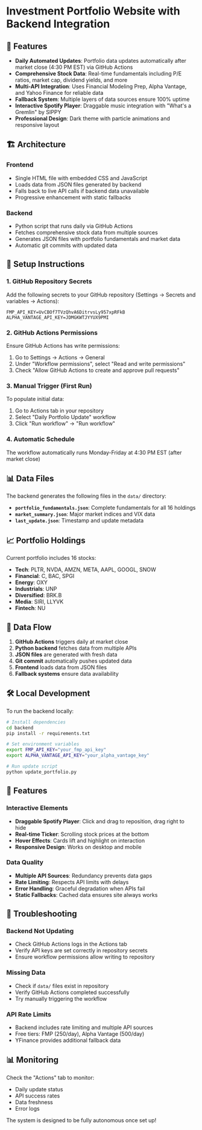 # Investment Portfolio Website with Backend Integration

## 🚀 Features

- **Daily Automated Updates**: Portfolio data updates automatically after market close (4:30 PM EST) via GitHub Actions
- **Comprehensive Stock Data**: Real-time fundamentals including P/E ratios, market cap, dividend yields, and more
- **Multi-API Integration**: Uses Financial Modeling Prep, Alpha Vantage, and Yahoo Finance for reliable data
- **Fallback System**: Multiple layers of data sources ensure 100% uptime
- **Interactive Spotify Player**: Draggable music integration with "What's a Gremlin" by SIPPY
- **Professional Design**: Dark theme with particle animations and responsive layout

## 🏗️ Architecture

### Frontend
- Single HTML file with embedded CSS and JavaScript
- Loads data from JSON files generated by backend
- Falls back to live API calls if backend data unavailable
- Progressive enhancement with static fallbacks

### Backend
- Python script that runs daily via GitHub Actions
- Fetches comprehensive stock data from multiple sources
- Generates JSON files with portfolio fundamentals and market data
- Automatic git commits with updated data

## 🔧 Setup Instructions

### 1. GitHub Repository Secrets
Add the following secrets to your GitHub repository (Settings → Secrets and variables → Actions):

```
FMP_API_KEY=UvCBOf7TVzQhvA6DitrvsLy957xpRFkB
ALPHA_VANTAGE_API_KEY=JDMGKWTJYYUX9PMI
```

### 2. GitHub Actions Permissions
Ensure GitHub Actions has write permissions:
1. Go to Settings → Actions → General
2. Under "Workflow permissions", select "Read and write permissions"
3. Check "Allow GitHub Actions to create and approve pull requests"

### 3. Manual Trigger (First Run)
To populate initial data:
1. Go to Actions tab in your repository
2. Select "Daily Portfolio Update" workflow
3. Click "Run workflow" → "Run workflow"

### 4. Automatic Schedule
The workflow automatically runs Monday-Friday at 4:30 PM EST (after market close)

## 📊 Data Files

The backend generates the following files in the `data/` directory:

- **`portfolio_fundamentals.json`**: Complete fundamentals for all 16 holdings
- **`market_summary.json`**: Major market indices and VIX data  
- **`last_update.json`**: Timestamp and update metadata

## 📈 Portfolio Holdings

Current portfolio includes 16 stocks:
- **Tech**: PLTR, NVDA, AMZN, META, AAPL, GOOGL, SNOW
- **Financial**: C, BAC, SPGI
- **Energy**: OXY
- **Industrials**: UNP
- **Diversified**: BRK.B
- **Media**: SIRI, LLYVK
- **Fintech**: NU

## 🔄 Data Flow

1. **GitHub Actions** triggers daily at market close
2. **Python backend** fetches data from multiple APIs
3. **JSON files** are generated with fresh data
4. **Git commit** automatically pushes updated data
5. **Frontend** loads data from JSON files
6. **Fallback systems** ensure data availability

## 🛠️ Local Development

To run the backend locally:

```bash
# Install dependencies
cd backend
pip install -r requirements.txt

# Set environment variables
export FMP_API_KEY="your_fmp_api_key"
export ALPHA_VANTAGE_API_KEY="your_alpha_vantage_key"

# Run update script
python update_portfolio.py
```

## 📱 Features

### Interactive Elements
- **Draggable Spotify Player**: Click and drag to reposition, drag right to hide
- **Real-time Ticker**: Scrolling stock prices at the bottom
- **Hover Effects**: Cards lift and highlight on interaction
- **Responsive Design**: Works on desktop and mobile

### Data Quality
- **Multiple API Sources**: Redundancy prevents data gaps
- **Rate Limiting**: Respects API limits with delays
- **Error Handling**: Graceful degradation when APIs fail
- **Static Fallbacks**: Cached data ensures site always works

## 🚨 Troubleshooting

### Backend Not Updating
- Check GitHub Actions logs in the Actions tab
- Verify API keys are set correctly in repository secrets
- Ensure workflow permissions allow writing to repository

### Missing Data
- Check if `data/` files exist in repository
- Verify GitHub Actions completed successfully
- Try manually triggering the workflow

### API Rate Limits
- Backend includes rate limiting and multiple API sources
- Free tiers: FMP (250/day), Alpha Vantage (500/day)
- YFinance provides additional fallback data

## 📊 Monitoring

Check the "Actions" tab to monitor:
- Daily update status
- API success rates  
- Data freshness
- Error logs

The system is designed to be fully autonomous once set up!
